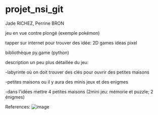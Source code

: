 # projet_nsi_git
Jade RICHEZ, Perrine BRON

jeu en vue contre plongé (exemple pokémon)

tapper sur internet pour trouver des idée: 2D games ideas pixel

bibliothèque py.game (python)

description un peu plus détaillée du jeu:

-labyrinte où on doit trouver des clés pour ouvrir des petites maisons 

-petites maisons ou il y aura des minis jeux et des enigmes 

-dans l'idées mettre 4 petites maisons (2mini jeu: mémorie et puzzle; 2 énigmes)

References:
![image](https://user-images.githubusercontent.com/95481660/145577070-81f30e55-64e0-4e32-adc7-f0ed2e074306.png)
